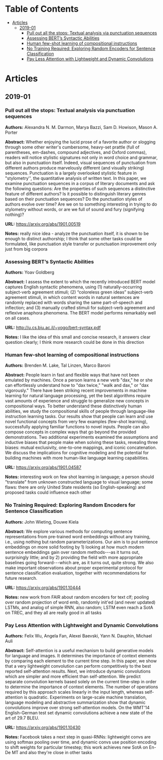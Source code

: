 
Table of Contents
=================

* [Articles](#articles)
  * [2019\-01](#2019-01)
    * [Pull out all the stops: Textual analysis via punctuation sequences](#pull-out-all-the-stops-textual-analysis-via-punctuation-sequences)
    * [Assessing BERT’s Syntactic Abilities](#assessing-berts-syntactic-abilities)
    * [Human few\-shot learning of compositional instructions](#human-few-shot-learning-of-compositional-instructions)
    * [No Training Required: Exploring Random Encoders for Sentence Classification](#no-training-required-exploring-random-encoders-for-sentence-classification)
    * [Pay Less Attention with Lightweight and Dynamic Convolutions](#pay-less-attention-with-lightweight-and-dynamic-convolutions)

Articles
========
## 2019-01
### Pull out all the stops: Textual analysis via punctuation sequences

**Authors:** Alexandra N. M. Darmon, Marya Bazzi, Sam D. Howison, Mason A. Porter

**Abstract:** Whether enjoying the lucid prose of a favorite author or slogging through some other writer's cumbersome, heavy-set prattle (full of parentheses, em-dashes, compound adjectives, and Oxford commas), readers will notice stylistic signatures not only in word choice and grammar, but also in punctuation itself. Indeed, visual sequences of punctuation from different authors produce marvelously different (and visually striking) sequences. Punctuation is a largely overlooked stylistic feature in "stylometry'', the quantitative analysis of written text. In this paper, we examine punctuation sequences in a corpus of literary documents and ask the following questions: Are the properties of such sequences a distinctive feature of different authors? Is it possible to distinguish literary genres based on their punctuation sequences? Do the punctuation styles of authors evolve over time? Are we on to something interesting in trying to do stylometry without words, or are we full of sound and fury (signifying nothing)?

**URL:** https://arxiv.org/abs/1901.00519

**Notes:** really nice idea - analyze the punctuation itself, it is shown to be enough to distinct authorship; I think that some other tasks could be formulated, like punctuation style transfer or punctuation improvement only just from big corpora

### Assessing BERT’s Syntactic Abilities

**Authors:** Yoav Goldberg

**Abstract:** I assess the extent to which the recently introduced BERT model captures English syntactic phenomena, using (1) naturally-occurring subject-verb agreement stimuli; (2) “coloreless green ideas” subject-verb agreement stimuli, in which content words in natural sentences are randomly replaced with words sharing the same part-of-speech and inflection; and (3) manually crafted stimuli for subject-verb agreement and reflexive anaphora phenomena. The BERT model performs remarkably well on all cases.

**URL:** http://u.cs.biu.ac.il/~yogo/bert-syntax.pdf

**Notes:** I like the idea of this small and concise research, it answers clear question clearly; I think more research could be done in this direction

### Human few-shot learning of compositional instructions

**Authors:** Brenden M. Lake, Tal Linzen, Marco Baroni

**Abstract:** People learn in fast and flexible ways that have not been emulated by machines. Once a person learns a new verb "dax," he or she can effortlessly understand how to "dax twice," "walk and dax," or "dax vigorously." There have been striking recent improvements in machine learning for natural language processing, yet the best algorithms require vast amounts of experience and struggle to generalize new concepts in compositional ways. To better understand these distinctively human abilities, we study the compositional skills of people through language-like instruction learning tasks. Our results show that people can learn and use novel functional concepts from very few examples (few-shot learning), successfully applying familiar functions to novel inputs. People can also compose concepts in complex ways that go beyond the provided demonstrations. Two additional experiments examined the assumptions and inductive biases that people make when solving these tasks, revealing three biases: mutual exclusivity, one-to-one mappings, and iconic concatenation. We discuss the implications for cognitive modeling and the potential for building machines with more human-like language learning capabilities.

**URL:** https://arxiv.org/abs/1901.04587

**Notes:** interesting work on few shot learning in language; a person should "translate" from unknown constructed language to visual language; some flaws: there are only United State residents (so English-speaking) and proposed tasks could influence each other

### No Training Required: Exploring Random Encoders for Sentence Classification

**Authors:** John Wieting, Douwe Kiela

**Abstract:** We explore various methods for computing sentence representations from pre-trained word embeddings without any training, i.e., using nothing but random parameterizations. Our aim is to put sentence embeddings on more solid footing by 1) looking at how much modern sentence embeddings gain over random methods---as it turns out, surprisingly little; and by 2) providing the field with more appropriate baselines going forward---which are, as it turns out, quite strong. We also make important observations about proper experimental protocol for sentence classification evaluation, together with recommendations for future research.

**URL:** https://arxiv.org/abs/1901.10444

**Notes:** new work from FAIR about random encoders for text clf; pooling over random projection of word emb, randomly init'ed (and never updated) LSTMs, and analog of simple RNN, also random; LSTM even reach a SotA on TREC, and they all are really good in all tasks

### Pay Less Attention with Lightweight and Dynamic Convolutions

**Authors:** Felix Wu, Angela Fan, Alexei Baevski, Yann N. Dauphin, Michael Auli

**Abstract:** Self-attention is a useful mechanism to build generative models for language and images. It determines the importance of context elements by comparing each element to the current time step. In this paper, we show that a very lightweight convolution can perform competitively to the best reported self-attention results. Next, we introduce dynamic convolutions which are simpler and more efficient than self-attention. We predict separate convolution kernels based solely on the current time-step in order to determine the importance of context elements. The number of operations required by this approach scales linearly in the input length, whereas self-attention is quadratic. Experiments on large-scale machine translation, language modeling and abstractive summarization show that dynamic convolutions improve over strong self-attention models. On the WMT'14 English-German test set dynamic convolutions achieve a new state of the art of 29.7 BLEU.

**URL:** https://arxiv.org/abs/1901.10430

**Notes:** Facebook takes a next step in quasi-RNNs: lightweight convs are using softmax pooling over time, and dynamic convs use position encoding to shift weights for particular timestep; this work achieves new SotA on En-De MT and also they're close in other tasks

